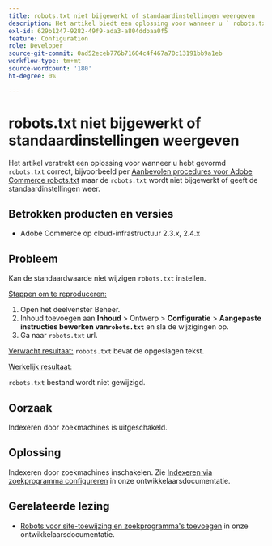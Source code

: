 ```yaml
---
title: robots.txt niet bijgewerkt of standaardinstellingen weergeven
description: Het artikel biedt een oplossing voor wanneer u ` robots.txt ` correct hebt gevormd, bijvoorbeeld per [Beste praktijken voor Adobe Commerce robots.txt](https://support.magento.com/hc/en-us/articles/360048754931) maar ` robots.txt ` wordt niet bijgewerkt of toont de standaardinstellingen.
exl-id: 629b1247-9282-49f9-ada3-a804ddbaa0f5
feature: Configuration
role: Developer
source-git-commit: 0ad52eceb776b71604c4f467a70c13191bb9a1eb
workflow-type: tm+mt
source-wordcount: '180'
ht-degree: 0%

---
```


# robots.txt niet bijgewerkt of standaardinstellingen weergeven

Het artikel verstrekt een oplossing voor wanneer u hebt gevormd `robots.txt` correct, bijvoorbeeld per [Aanbevolen procedures voor Adobe Commerce robots.txt](https://support.magento.com/hc/en-us/articles/360048754931) maar de `robots.txt` wordt niet bijgewerkt of geeft de standaardinstellingen weer.

## Betrokken producten en versies

* Adobe Commerce op cloud-infrastructuur 2.3.x, 2.4.x

## Probleem

Kan de standaardwaarde niet wijzigen `robots.txt` instellen.

<u>Stappen om te reproduceren:</u>

1. Open het deelvenster Beheer.
1. Inhoud toevoegen aan **Inhoud** > Ontwerp > **Configuratie** > **Aangepaste instructies bewerken van`robots.txt`** en sla de wijzigingen op.
1. Ga naar `robots.txt` url.

<u>Verwacht resultaat:</u>
`robots.txt` bevat de opgeslagen tekst.

<u>Werkelijk resultaat:</u>

`robots.txt` bestand wordt niet gewijzigd.

## Oorzaak

Indexeren door zoekmachines is uitgeschakeld.

## Oplossing

Indexeren door zoekmachines inschakelen. Zie [Indexeren via zoekprogramma configureren](https://devdocs.magento.com/cloud/trouble/robots-sitemap.html#configure-indexing-by-search-engine) in onze ontwikkelaarsdocumentatie.

## Gerelateerde lezing

* [Robots voor site-toewijzing en zoekprogramma&#39;s toevoegen](https://devdocs.magento.com/cloud/trouble/robots-sitemap.html) in onze ontwikkelaarsdocumentatie.
